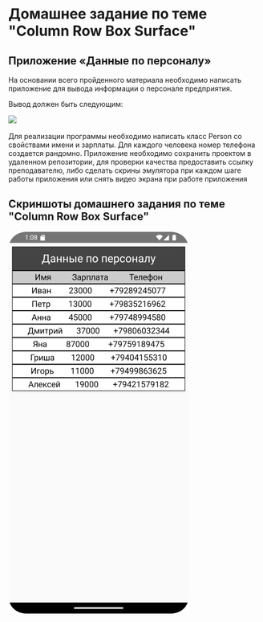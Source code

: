 # Домашнее задание по теме "Column Row Box Surface"

## Приложение «Данные по персоналу»

На основании всего пройденного материала необходимо написать приложение для вывода информации о персонале предприятия.

Вывод должен быть следующим:

![](https://static.tildacdn.com/tild3434-3636-4362-a164-653135356234/e1.png)

Для реализации программы необходимо написать класс Person со свойствами имени и зарплаты. Для каждого человека номер телефона создается рандомно.
Приложение необходимо сохранить проектом в удаленном репозитории, для проверки качества предоставить ссылку преподавателю, либо сделать скрины эмулятора при каждом шаге работы приложения или снять видео экрана при работе приложения 

## Скриншоты домашнего задания по теме "Column Row Box Surface"

![](md/Screenshot_20241120_180927.png)